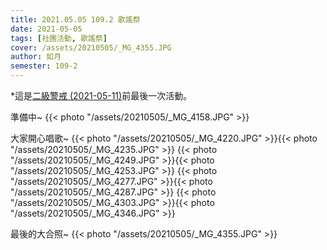 ```yaml
---
title: 2021.05.05 109.2 歌謠祭
date: 2021-05-05
tags: [社團活動, 歌謠祭]
cover: /assets/20210505/_MG_4355.JPG
author: 如月
semester: 109-2
---
```


\*這是[二級警戒 (2021-05-11)](https://www.cdc.gov.tw/Bulletin/Detail/PHRzem5q4pU7_vHvVdCmRw?typeid=9)前最後一次活動。

準備中~
{{< photo "/assets/20210505/_MG_4158.JPG" >}}

大家開心唱歌~
{{< photo "/assets/20210505/_MG_4220.JPG" >}}{{< photo "/assets/20210505/_MG_4235.JPG" >}}
{{< photo "/assets/20210505/_MG_4249.JPG" >}}{{< photo "/assets/20210505/_MG_4253.JPG" >}}
{{< photo "/assets/20210505/_MG_4277.JPG" >}}{{< photo "/assets/20210505/_MG_4287.JPG" >}}
{{< photo "/assets/20210505/_MG_4303.JPG" >}}{{< photo "/assets/20210505/_MG_4346.JPG" >}}

最後的大合照~
{{< photo "/assets/20210505/_MG_4355.JPG" >}}
